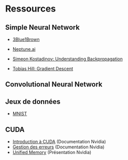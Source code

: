 # Ressources

## Simple Neural Network
- [3Blue1Brown](https://www.3blue1brown.com/topics/neural-networks)

- [Neptune.ai](https://neptune.ai/blog/backpropagation-algorithm-in-neural-networks-guide)

- [Simeon Kostadinov: Understanding Backpropagation](https://towardsdatascience.com/understanding-backpropagation-algorithm-7bb3aa2f95fd)

- [Tobias Hill: Gradient Descent](https://towardsdatascience.com/part-2-gradient-descent-and-backpropagation-bf90932c066a)

## Convolutional Neural Network

## Jeux de données
- [MNIST](http://yann.lecun.com/exdb/mnist/)

## CUDA
- [Introduction à CUDA](https://developer.nvidia.com/blog/even-easier-introduction-cuda/) (Documentation Nvidia)
- [Gestion des erreurs](https://developer.nvidia.com/blog/how-query-device-properties-and-handle-errors-cuda-cc/) (Documentation Nvidia)
- [Unified Memory](https://on-demand.gputechconf.com/gtc/2017/presentation/s7285-nikolay-sakharnykh-unified-memory-on-pascal-and-volta.pdf) (Présentation Nvidia)
